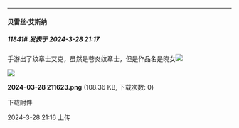 ﻿*****

####  贝雷丝·艾斯纳  
##### 11841#       发表于 2024-3-28 21:17

手游出了纹章士艾克，虽然是苍炎纹章士，但是作品名是晓女<img src="https://static.saraba1st.com/image/smiley/face2017/068.png" referrerpolicy="no-referrer">

<img src="https://img.saraba1st.com/forum/202403/28/211651qz77tk5zk1aa1a1h.png" referrerpolicy="no-referrer">

<strong>2024-03-28 211623.png</strong> (108.36 KB, 下载次数: 0)

下载附件

2024-3-28 21:16 上传

